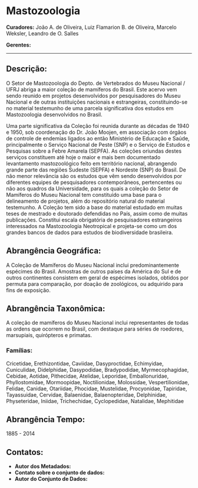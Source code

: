 # Mastozoologia

**Curadores:** João A. de Oliveira, Luiz Flamarion B. de Oliveira, Marcelo Weksler, Leandro de O. Salles

**Gerentes:**

---

## Descrição:

O Setor de Mastozoologia do Depto. de Vertebrados do Museu Nacional / UFRJ abriga a maior coleção de mamíferos do Brasil. Este acervo vem sendo reunido em projetos desenvolvidos por pesquisadores do Museu Nacional e de outras instituições nacionais e estrangeiras, constituindo-se no material testemunho de uma parcela significativa dos estudos em Mastozoologia desenvolvidos no Brasil.

Uma parte significativa da Coleção foi reunida durante as décadas de 1940 e 1950, sob coordenação do Dr. João Moojen, em associação com órgãos de controle de endemias ligados ao então Ministério de Educação e Saúde, principalmente o Serviço Nacional de Peste (SNP) e o Serviço de Estudos e Pesquisas sobre a Febre Amarela (SEPFA). As coleções oriundas destes serviços constituem até hoje o maior e mais bem documentado levantamento mastozoológico feito em território nacional, abrangendo grande parte das regiões Sudeste (SEPFA) e Nordeste (SNP) do Brasil. De não menor relevância são os estudos que vêm sendo desenvolvidos por diferentes equipes de pesquisadores contemporâneos, pertencentes ou não aos quadros da Universidade, para os quais a coleção do Setor de Mamíferos do Museu Nacional tem constituído uma base para o delineamento de projetos, além do repositório natural do material testemunho. A Coleção tem sido a base do material estudado em muitas teses de mestrado e doutorado defendidas no País, assim como de muitas publicações. Constitui escala obrigatória de pesquisadores estrangeiros interessados na Mastozoologia Neotropical e projeta-se como um dos grandes bancos de dados para estudos de biodiversidade brasileira.

## Abrangência Geográfica:

A Coleção de Mamíferos do Museu Nacional inclui predominantemente espécimes do Brasil. Amostras de outros países da América do Sul e de outros continentes consistem em geral de espécimes isolados, obtidos por permuta para comparação, por doação de zoológicos, ou adquirido para fins de exposição.

## Abrangência Taxonômica:

A coleção de mamíferos do Museu Nacional inclui representantes de todas as ordens que ocorrem no Brasil, com destaque para séries de roedores, marsupiais, quirópteros e primatas.

### Famílias:

Cricetidae,  Erethizontidae,  Caviidae,  Dasyproctidae,  Echimyidae,  Cuniculidae,  Didelphidae,  Dasypodidae,  Bradypodidae,  Myrmecophagidae,  Cebidae,  Aotidae,  Pithecidae,  Atelidae,  Leporidae,  Emballonuridae,  Phyllostomidae,  Mormoopidae,  Noctilionidae,  Molossidae,  Vespertilionidae,  Felidae,  Canidae,  Otariidae,  Phocidae,  Mustelidae,  Procyonidae,  Tapiridae,  Tayassuidae,  Cervidae,  Balaenidae,  Balaenopteridae,  Delphinidae,  Physeteridae,  Iniidae,  Trichechidae,  Cyclopedidae,  Natalidae,  Mephitidae

## Abrangência Tempo: 
1885 - 2014

## Contatos:

* **Autor dos Metadados:**
* **Contato sobre o conjunto de dados:**
* **Autor do Conjunto de Dados:**
